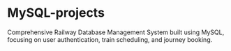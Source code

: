 # MySQL-projects
Comprehensive Railway Database Management System built using MySQL, focusing on user authentication, train scheduling, and journey booking.
